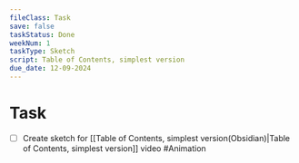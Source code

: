 ```yaml
---
fileClass: Task
save: false
taskStatus: Done
weekNum: 1
taskType: Sketch
script: Table of Contents, simplest version
due_date: 12-09-2024
---
```



# Task

- [ ] Create sketch for [[Table of Contents, simplest version(Obsidian)|Table of Contents, simplest version]] video #Animation